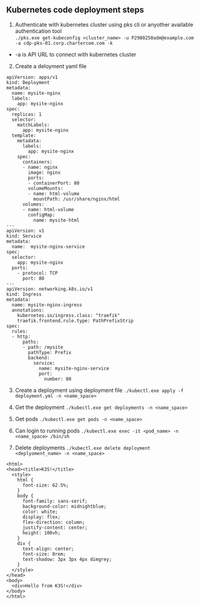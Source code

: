 ## Kubernetes code deployment steps 
1. Authenticate with kubernetes cluster using pks cli or anyother available authentication tool\
`./pks.exe get-kubeconfig <cluster_name> -u P2980250adm@example.com -a cdp-pks-01.corp.chartercom.com -k` 
- -a is API URL to connect with kubernetes cluster 
2. Create a deloyment yaml file 
```
apiVersion: apps/v1
kind: Deployment
metadata:
  name: mysite-nginx
  labels:
    app: mysite-nginx
spec:
  replicas: 1
  selector:
    matchLabels:
      app: mysite-nginx
  template:
    metadata:
      labels:
        app: mysite-nginx
    spec:
      containers:
      - name: nginx
        image: nginx
        ports:
        - containerPort: 80
        volumeMounts:
        - name: html-volume
          mountPath: /usr/share/nginx/html
      volumes:
      - name: html-volume
        configMap:
          name: mysite-html
---
apiVersion: v1
kind: Service
metadata:
  name:  mysite-nginx-service
spec:
  selector:
    app: mysite-nginx
  ports:
    - protocol: TCP
      port: 80
---
apiVersion: networking.k8s.io/v1
kind: Ingress
metadata:
  name: mysite-nginx-ingress
  annotations:
    kubernetes.io/ingress.class: "traefik"
    traefik.frontend.rule.type: PathPrefixStrip
spec:
  rules:
  - http:
      paths:
      - path: /mysite
        pathType: Prefix
        backend:
          service: 
            name: mysite-nginx-service
            port:
              number: 80

```

3. Create a deployment using deployment file 
`./kubectl.exe apply -f deployment.yml -n <name_space>`

4. Get the deployment
`./kubectl.exe get deployments -n <name_space>`

5. Get pods 
`./kubectl.exe get pods -n <name_space>`

6. Can login to running pods 
`./kubectl.exe exec -it <pod_name> -n <name_space> /bin/sh`

7. Delete deployments 
`./kubectl.exe delete deployment <deplyoment_name> -n <name_space>`

```
<html>
<head><title>K3S!</title>
  <style>
    html {
      font-size: 62.5%;
    }
    body {
      font-family: sans-serif;
      background-color: midnightblue;
      color: white;
      display: flex;
      flex-direction: column;
      justify-content: center;
      height: 100vh;
    }
    div {
      text-align: center;
      font-size: 8rem;
      text-shadow: 3px 3px 4px dimgrey;
    }
  </style>
</head>
<body>
  <div>Hello from K3S!</div>
</body>
</html>
```
